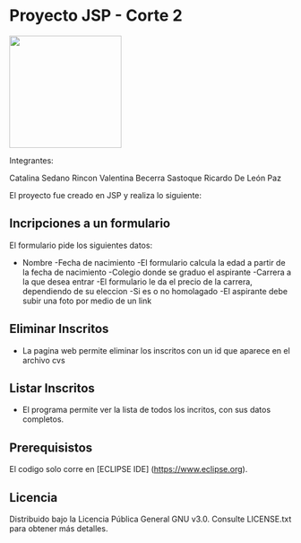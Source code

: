 

# Proyecto JSP - Corte 2

<img src="https://artemisa.unbosque.edu.co/assets/ejemplos/img/logo_blanco.png" width="200"> 

Integrantes:

Catalina Sedano Rincon
Valentina Becerra Sastoque
Ricardo De León Paz

 El proyecto fue creado en JSP y realiza lo siguiente:
 
 ## Incripciones a un formulario
 El formulario pide los siguientes datos:
 - Nombre
 -Fecha de nacimiento 
 -El formulario calcula la edad a partir de la fecha de nacimiento
 -Colegio donde se graduo el aspirante
 -Carrera a la que desea entrar 
 -El formulario le da el precio de la carrera, dependiendo de su eleccion
 -Si es o no homolagado
 -El aspirante debe subir una foto por medio de un link

 ## Eliminar Inscritos
 - La pagina web permite eliminar los inscritos con un id que aparece en el archivo cvs
 
 ## Listar Inscritos
 - El programa permite ver la lista de todos los incritos, con sus datos completos.
 
## Prerequisistos
El codigo solo corre en [ECLIPSE IDE] (https://www.eclipse.org).

## Licencia
Distribuido bajo la Licencia Pública General GNU v3.0. Consulte LICENSE.txt para obtener más detalles.
      
 
